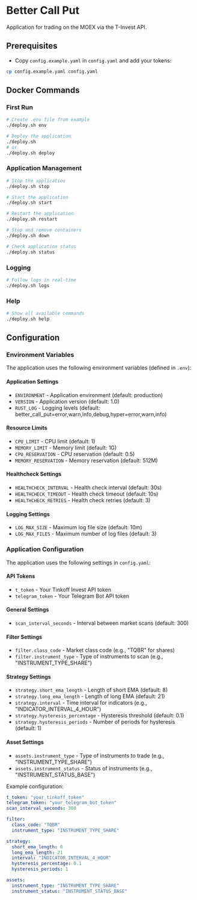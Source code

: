 # Better Call Put
Application for trading on the MOEX via the T-Invest API.

## Prerequisites
* Copy `config.example.yaml` in `config.yaml` and add your tokens:
```bash
cp config.example.yaml config.yaml
```

## Docker Commands

### First Run
```bash
# Create .env file from example
./deploy.sh env

# Deploy the application
./deploy.sh
# or
./deploy.sh deploy
```

### Application Management
```bash
# Stop the application
./deploy.sh stop

# Start the application
./deploy.sh start

# Restart the application
./deploy.sh restart

# Stop and remove containers
./deploy.sh down

# Check application status
./deploy.sh status
```

### Logging
```bash
# Follow logs in real-time
./deploy.sh logs
```

### Help
```bash
# Show all available commands
./deploy.sh help
```

## Configuration

### Environment Variables
The application uses the following environment variables (defined in `.env`):

#### Application Settings
* `ENVIRONMENT` - Application environment (default: production)
* `VERSION` - Application version (default: 1.0)
* `RUST_LOG` - Logging levels (default: better_call_put=error,warn,info,debug,hyper=error,warn,info)

#### Resource Limits
* `CPU_LIMIT` - CPU limit (default: 1)
* `MEMORY_LIMIT` - Memory limit (default: 1G)
* `CPU_RESERVATION` - CPU reservation (default: 0.5)
* `MEMORY_RESERVATION` - Memory reservation (default: 512M)

#### Healthcheck Settings
* `HEALTHCHECK_INTERVAL` - Health check interval (default: 30s)
* `HEALTHCHECK_TIMEOUT` - Health check timeout (default: 10s)
* `HEALTHCHECK_RETRIES` - Health check retries (default: 3)

#### Logging Settings
* `LOG_MAX_SIZE` - Maximum log file size (default: 10m)
* `LOG_MAX_FILES` - Maximum number of log files (default: 3)

### Application Configuration
The application uses the following settings in `config.yaml`:

#### API Tokens
* `t_token` - Your Tinkoff Invest API token
* `telegram_token` - Your Telegram Bot API token

#### General Settings
* `scan_interval_seconds` - Interval between market scans (default: 300)

#### Filter Settings
* `filter.class_code` - Market class code (e.g., "TQBR" for shares)
* `filter.instrument_type` - Type of instruments to scan (e.g., "INSTRUMENT_TYPE_SHARE")

#### Strategy Settings
* `strategy.short_ema_length` - Length of short EMA (default: 8)
* `strategy.long_ema_length` - Length of long EMA (default: 21)
* `strategy.interval` - Time interval for indicators (e.g., "INDICATOR_INTERVAL_4_HOUR")
* `strategy.hysteresis_percentage` - Hysteresis threshold (default: 0.1)
* `strategy.hysteresis_periods` - Number of periods for hysteresis (default: 1)

#### Asset Settings
* `assets.instrument_type` - Type of instruments to trade (e.g., "INSTRUMENT_TYPE_SHARE")
* `assets.instrument_status` - Status of instruments (e.g., "INSTRUMENT_STATUS_BASE")

Example configuration:
```yaml
t_token: "your_tinkoff_token"
telegram_token: "your_telegram_bot_token"
scan_interval_seconds: 300

filter:
  class_code: "TQBR"
  instrument_type: "INSTRUMENT_TYPE_SHARE"

strategy:
  short_ema_length: 8
  long_ema_length: 21
  interval: "INDICATOR_INTERVAL_4_HOUR"
  hysteresis_percentage: 0.1
  hysteresis_periods: 1

assets:
  instrument_type: "INSTRUMENT_TYPE_SHARE"
  instrument_status: "INSTRUMENT_STATUS_BASE"
```